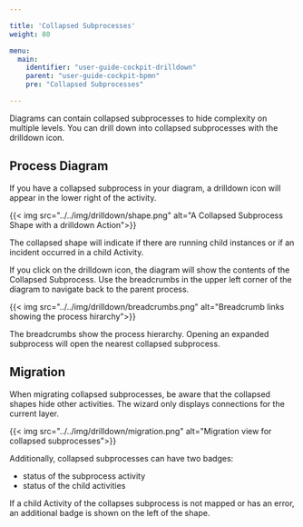```yaml
---

title: 'Collapsed Subprocesses'
weight: 80

menu:
  main:
    identifier: "user-guide-cockpit-drilldown"
    parent: "user-guide-cockpit-bpmn"
    pre: "Collapsed Subprocesses"

---
```


Diagrams can contain collapsed subprocesses to hide complexity on multiple levels. You can drill down into
collapsed subprocesses with the drilldown icon.

## Process Diagram

If you have a collapsed subprocess in your diagram, a drilldown icon will appear in the lower right of the activity.

{{< img src="../../img/drilldown/shape.png" alt="A Collapsed Subprocess Shape with a drilldown Action">}}

The collapsed shape will indicate if there are running child instances or if an incident occurred in a child Activity.

If you click on the drilldown icon, the diagram will show the contents of the Collapsed Subprocess. Use the breadcrumbs in the upper left corner
of the diagram to navigate back to the parent process.

{{< img src="../../img/drilldown/breadcrumbs.png" alt="Breadcrumb links showing the process hirarchy">}}

The breadcrumbs show the process hierarchy. Opening an expanded subprocess will open the nearest collapsed subprocess.

## Migration

When migrating collapsed subprocesses, be aware that the collapsed shapes hide other activities. The wizard only displays connections for the current layer.

{{< img src="../../img/drilldown/migration.png" alt="Migration view for collapsed subprocesses">}}

Additionally, collapsed subprocesses can have two badges:

  * status of the subprocess activity
  * status of the child activities

If a child Activity of the collapses subprocess is not mapped or has an error, an additional badge is shown on the left of the shape.
